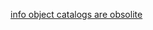 
[info object catalogs are obsolite](https://community.sap.com/t5/technology-blogs-by-members/how-to-create-and-maintain-info-objects-using-eclipse-data-modelling-for/ba-p/13178824)

